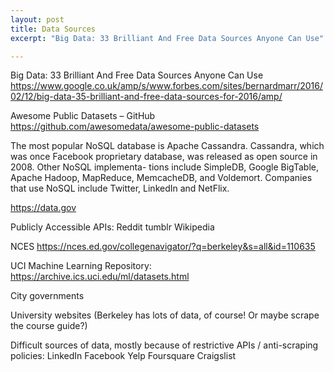 ```yaml
---
layout: post
title: Data Sources 
excerpt: "Big Data: 33 Brilliant And Free Data Sources Anyone Can Use"

---
```





Big Data: 33 Brilliant And Free Data Sources Anyone Can Use
https://www.google.co.uk/amp/s/www.forbes.com/sites/bernardmarr/2016/02/12/big-data-35-brilliant-and-free-data-sources-for-2016/amp/

Awesome Public Datasets – GitHub
https://github.com/awesomedata/awesome-public-datasets


<div class="message">
The most popular NoSQL database is Apache Cassandra. Cassandra, which was once Facebook proprietary database, was released as open source in 2008. Other NoSQL implementa- tions include SimpleDB, Google BigTable, Apache Hadoop, MapReduce, MemcacheDB, and Voldemort. Companies that use NoSQL include Twitter, LinkedIn and NetFlix.
</div>


https://data.gov

Publicly Accessible APIs:
Reddit
tumblr
Wikipedia

NCES
https://nces.ed.gov/collegenavigator/?q=berkeley&s=all&id=110635

UCI Machine Learning Repository:
https://archive.ics.uci.edu/ml/datasets.html

City governments

University websites (Berkeley has lots of data, of course! Or maybe scrape the course guide?)

Difficult sources of data, mostly because of restrictive APIs / anti-scraping policies:
LinkedIn
Facebook
Yelp
Foursquare
Craigslist


